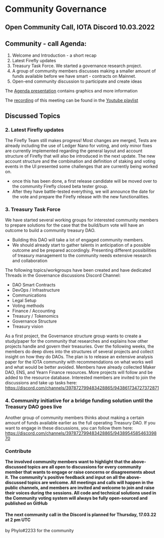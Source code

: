 <!-- COMMUNITY-GOVERNANCE -->
# **Community Governance**


## **Open Community Call, IOTA Discord 10.03.2022**

<!-- COMMUNITY - CALL AGENDA -->
## **Community - call Agenda:**

1. Welcome and Introduction - a short recap
2. Latest Firefly updates
3. Treasury Task Force. We started a governance research project.
4. A group of community members discusses making a smaller amount of funds available before we have smart - contracts on Mainnet.
5. Open-end community discussion to participate and create ideas

The [Agenda presentation](https://docs.google.com/presentation/d/15fkOk7yvjeCG9GnXQ6A7aD2253O-fCBionwSPf9bImA/edit?usp=sharing) contains graphics and more information


The [recording](https://youtu.be/odpbuuNh7Jw) of this meeting can be found in the [Youtube playlist](https://youtube.com/playlist?list=PL5joP0FyJQU4eKPWfQWradNVjMIPq86ID)
<!-- DISCUSSED TOPICS -->
## **Discussed Topics**

### **2. Latest Firefly updates**

The Firefly Team still makes progress! Most changes are merged, Tests are already including the use of Ledger Nano for voting, and only minor fixes are currently implemented regarding the general layout and account structure of Firefly that will also be introduced in the next update. The new account structure and the combination and definition of staking and voting events in the UI presented some challenges that are currently being worked on.
- once this has been done, a first release candidate will be moved over to the community Firefly closed beta tester group.
- After they have battle-tested everything, we will announce the date for the vote and prepare the Firefly release with the new functionalities.

### 3. **Treasury Task Force**

We have started several working groups for interested community members to prepare solutions for the case that the build/burn vote will have an outcome to build a community treasury DAO.

- Building this DAO will take a lot of engaged community members.
- We should already start to gather talents in anticipation of a possible outcome and be prepared accordingly. Presenting different possibilities of treasury management to the community needs extensive research and collaboration

The following topics/workgroups have been created and have dedicated Threads in the Governance discussions Discord Channel:
- DAO Smart Contracts
- DevOps / Infrastructure
- Communications
- Legal Setup
- Voting methods
- Finance / Accounting
- Treasury / Tokenomics
- Governance Structure
- Treasury vision

As a first project, the Governance structure group wants to create a study/paper for the community that researches and explains how other projects handle and govern their treasuries. Over the following weeks, the members do deep dives into the structures of several projects and collect insight on how they do DAOs.
The plan is to release an extensive analysis paper for the IOTA community with recommendations on what works well and what would be better avoided.
Members have already collected Maker DAO, ENS, and Yearn Finance resources. More projects will follow and be added to the resource database. Interested members are invited to join the discussions and take up tasks here: https://discord.com/channels/397872799483428865/943861734727372871



### 4. **Community initiative for a bridge funding solution until the Treasury DAO goes live**

Another group of community members thinks about making a certain amount of funds available earlier as the full operating Treasury DAO. If you want to engage in these discussions, you can follow them here: https://discord.com/channels/397872799483428865/943895458546339870



### **Contribute**

**The involved community members want to highlight that the above-discussed topics are all open to discussions for every community member that wants to engage or raise concerns or disagreements about it. The community's positive feedback and input on all the above-discussed topics are welcome. All meetings and calls will happen in the public channels, and members are invited and welcome to join and raise their voices during the sessions. All code and technical solutions used in the Community voting system will always be fully open-sourced and published on GitHub**


#### **The next community call in the Discord is planned for Thursday, 17.03.22 at 2 pm UTC**

by Phylo#2233 for the community


